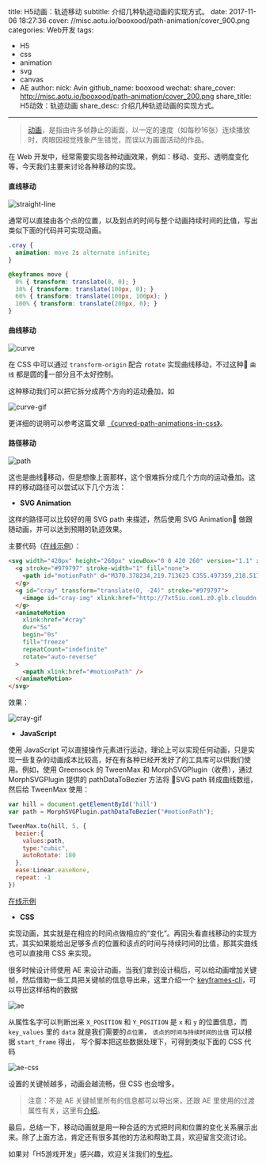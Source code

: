 title: H5动画：轨迹移动
subtitle: 介绍几种轨迹动画的实现方式。
date: 2017-11-06 18:27:36
cover: //misc.aotu.io/booxood/path-animation/cover_900.png
categories: Web开发
tags:
  - H5
  - css
  - animation
  - svg
  - canvas
  - AE
author:
  nick: Avin
  github_name: booxood
wechat:
  share_cover: http://misc.aotu.io/booxood/path-animation/cover_200.png
  share_title: H5动效：轨迹动画
  share_desc: 介绍几种轨迹动画的实现方式。

---

<!-- more -->

> [动画][animation_wiki]，是指由许多帧静止的画面，以一定的速度（如每秒16张）连续播放时，肉眼因视觉残象产生错觉，而误以为画面活动的作品。

在 Web 开发中，经常需要实现各种动画效果，例如：移动、变形、透明度变化等，今天我们主要来讨论各种移动的实现。

#### 直线移动

![straight-line](//misc.aotu.io/booxood/path-animation/straight-line.png)

通常可以直接由各个点的位置，以及到点的时间与整个动画持续时间的比值，写出类似下面的代码并可实现动画。

```css
.cray {
  animation: move 2s alternate infinite;
}

@keyframes move {
  0% { transform: translate(0, 0); }
  30% { transform: translate(100px, 0); }
  60% { transform: translate(100px, 100px); }
  100% { transform: translate(200px, 0); }
}
```

#### 曲线移动

![curve](//misc.aotu.io/booxood/path-animation/curve.png)

在 CSS 中可以通过 `transform-origin` 配合 `rotate` 实现曲线移动，不过这种 `曲线` 都是圆的一部分且不太好控制。

这种移动我们可以把它拆分成两个方向的运动叠加，如

![curve-gif](//misc.aotu.io/booxood/path-animation/curve.gif)

更详细的说明可以参考这篇文章 [《curved-path-animations-in-css》][curved-path-animations-in-css]。


#### 路径移动

![path](//misc.aotu.io/booxood/path-animation/path.png)

这也是曲线移动，但是想像上面那样，这个很难拆分成几个方向的运动叠加。这样的移动路径可以尝试以下几个方法：

- **SVG Animation**

这样的路径可以比较好的用 SVG path 来描述，然后使用 SVG Animation 做跟随动画，并可以达到预期的轨迹效果。

主要代码（[在线示例][codepen1]）：

```html
<svg width="420px" height="260px" viewBox="0 0 420 260" version="1.1" xmlns="http://www.w3.org/2000/svg" xmlns:xlink="http://www.w3.org/1999/xlink">
  <g stroke="#979797" stroke-width="1" fill="none">
    <path id="motionPath" d="M370.378234,219.713623 C355.497359,218.517659 ..." ></path>
  </g>
  <g id="cray" transform="translate(0, -24)" stroke="#979797">
  	<image id="cray-img" xlink:href="http://7xt5iu.com1.z0.glb.clouddn.com/img/cray.png" x="0" y="0" width="100px"/>
  </g>
  <animateMotion
    xlink:href="#cray"
    dur="5s"
    begin="0s"
    fill="freeze"
    repeatCount="indefinite"
    rotate="auto-reverse"
  >
    <mpath xlink:href="#motionPath" />
  </animateMotion>
</svg>
```
效果：

![cray-gif](//misc.aotu.io/booxood/path-animation/cray.gif)

- **JavaScript**

使用 JavaScript 可以直接操作元素进行运动，理论上可以实现任何动画，只是实现一些复杂的动画成本比较高，好在有各种已经开发好了的工具库可以供我们使用。例如，使用 Greensock 的 TweenMax 和 MorphSVGPlugin（收费），通过 MorphSVGPlugin 提供的 pathDataToBezier 方法将 SVG path 转成曲线数组，然后给 TweenMax 使用：

```js
var hill = document.getElementById('hill')
var path = MorphSVGPlugin.pathDataToBezier("#motionPath");

TweenMax.to(hill, 5, {
  bezier:{
    values:path,
    type:"cubic",
    autoRotate: 180
  },
  ease:Linear.easeNone,
  repeat: -1
})
```

[在线示例][codepen2]


- **CSS**

实现动画，其实就是在相应的时间点做相应的“变化”。再回头看直线移动的实现方式，其实如果能给出足够多点的位置和该点的时间与持续时间的比值，那其实曲线也可以直接用 CSS 来实现。

很多时候设计师使用 AE 来设计动画，当我们拿到设计稿后，可以给动画增加关键帧，然后借助一些工具把关键帧的信息导出来，这里介绍一个 [keyframes-cli][keyframes-cli]，可以导出这样结构的数据

![ae](//misc.aotu.io/booxood/path-animation/ae.png)

从属性名字可以判断出来 `X_POSITION` 和 `Y_POSITION` 是 `x` 和 `y` 的位置信息，而 `key_values` 里的 `data` 就是我们需要的`点位置`， `该点的时间与持续时间的比值` 可以根据 `start_frame` 得出，
写个脚本把这些数据处理下，可得到类似下面的 CSS 代码

![ae-css](//misc.aotu.io/booxood/path-animation/ae-css.jpeg)

设置的关键帧越多，动画会越流畅，但 CSS 也会增多。

> 注意：不是 AE 关键帧里所有的信息都可以导出来，还跟 AE 里使用的过渡属性有关，这里有[介绍][AfterEffectsGuideline]。



最后，总结一下，移动动画就是用一种合适的方式把时间和位置的变化关系展示出来。除了上面方法，肯定还有很多其他的方法和帮助工具，欢迎留言交流讨论。

如果对「H5游戏开发」感兴趣，欢迎关注我们的[专栏](https://zhuanlan.zhihu.com/snsgame)。


  [curved-path-animations-in-css]: http://tobiasahlin.com/blog/curved-path-animations-in-css/
  [animation_wiki]: https://zh.wikipedia.org/wiki/%E5%8A%A8%E7%94%BB
  [codepen1]: https://codepen.io/booxood/pen/MOjyVe
  [codepen2]: https://codepen.io/booxood/pen/BRJNyQ
  [keyframes-cli]: https://www.npmjs.com/package/keyframes-cli
  [AfterEffectsGuideline]: https://github.com/facebookincubator/Keyframes/blob/master/docs/AfterEffectsGuideline.md
  [1]: https://css-tricks.com/guide-svg-animations-smil/
